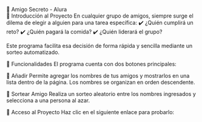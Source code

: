 🎉 Amigo Secreto - Alura<br>
📌 Introducción al Proyecto
En cualquier grupo de amigos, siempre surge el dilema de elegir a alguien para una tarea específica:
✔️ ¿Quién cumplirá un reto?
✔️ ¿Quién pagará la comida?
✔️ ¿Quién liderará el grupo?

Este programa facilita esa decisión de forma rápida y sencilla mediante un sorteo automatizado.

🚀 Funcionalidades
El programa cuenta con dos botones principales:

🔹 Añadir
Permite agregar los nombres de tus amigos y mostrarlos en una lista dentro de la página. Los nombres se organizan en orden descendente.

🔹 Sortear Amigo
Realiza un sorteo aleatorio entre los nombres ingresados y selecciona a una persona al azar.

🔗 Acceso al Proyecto
Haz clic en el siguiente enlace para probarlo:
